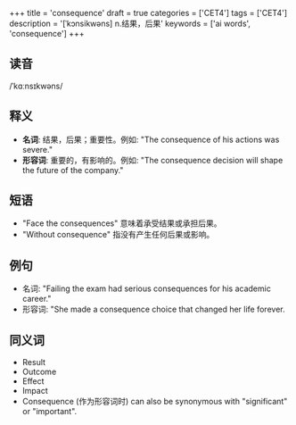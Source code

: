 +++
title = 'consequence'
draft = true
categories = ['CET4']
tags = ['CET4']
description = '[ˈkɔnsikwəns] n.结果，后果'
keywords = ['ai words', 'consequence']
+++

## 读音
/ˈkɑːnsɪkwəns/

## 释义
- **名词**: 结果，后果；重要性。例如: "The consequence of his actions was severe."
- **形容词**: 重要的，有影响的。例如: "The consequence decision will shape the future of the company."

## 短语
- "Face the consequences" 意味着承受结果或承担后果。
- "Without consequence" 指没有产生任何后果或影响。

## 例句
- 名词: "Failing the exam had serious consequences for his academic career."
- 形容词: "She made a consequence choice that changed her life forever.

## 同义词
- Result
- Outcome
- Effect
- Impact
- Consequence (作为形容词时) can also be synonymous with "significant" or "important".
